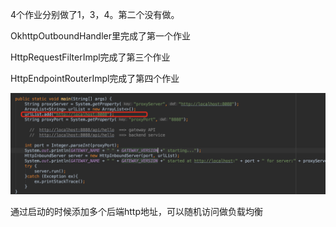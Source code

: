 4个作业分别做了1，3，4。第二个没有做。

OkhttpOutboundHandler里完成了第一个作业

HttpRequestFilterImpl完成了第三个作业

HttpEndpointRouterImpl完成了第四个作业

![Image text](https://github.com/realcalu/JAVA-000/blob/main/Week_03/img/WX20201105-104400%402x.png)

通过启动的时候添加多个后端http地址，可以随机访问做负载均衡
